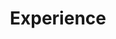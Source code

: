---
# An instance of the Experience widget.
# Documentation: https://wowchemy.com/docs/page-builder/
widget: experience

# This file represents a page section.
headless: true

# Order that this section appears on the page.
weight: 60

title: Experience
subtitle:

# Date format for experience
#   Refer to https://wowchemy.com/docs/customization/#date-format
date_format: Jan 2006

experience:
  - title: "PhD student"
    company: "University of Pittsburgh"
    company_url: ""
    location: "Pittsburgh, PA, USA"
    date_start: "2015-09-01"
    date_end: ""
    description: |2- 
      + Reviewed related literatures (mainly in Cloud Computing, Edge Computing, Stream Processing, Reinforcement Learning)
      + Focus on resource management problems in Edge and Cloud Computing to achieve low-latency stream processing
      + Publish papers on these topics

  # - title: "Software Engineer Intern"
  #   company: "Facebook"
  #   company_url: ""
  #   location: "1 Hacker Way • Menlo Park, CA, USA"
  #   date_start: "2019-05-04"
  #   date_end: "2019-07-26"
  #   description: Software Engineer Intern in Stream Processing Team

  - title: "Research Assistant"
    company: "China University of Geosciences"
    company_url: ""
    location: "Wuhan, Hubei, China"
    date_start: "2012-09-01"
    date_end: "2015-06-30"
    description: |2- 
      + Reviewed related literatures (mainly in Cloud Computing)
      + Constructed the cloud computing platform for our faculty:
      	- Designed the virtualization solution for the cluster. (based on Xen)
      	- Deployed Hadoop and related application(Hive, Spark, Solr ...) on the cluster.
      	- Supported the experiment of Deep Learning in our lab.
      + Studied MapReduce programming model and did research on it:
      	- Read the source code of MapReduce in Hadoop project.
      	- Proposed a new method to reuse the intermediate results automatically and data-awarenessly and implemented the prototype system by modifying the core code of MapReduce.
      	- Evaluated the performance on the cluster and got the result that the system could improve the performance up to 24.6% compared with the previous optimization work.
      	- The paper is published on CCPE. (Title: MEMoMR: Accelerate MapReduce via reuse of intermediate results)
      + Managed the cluster in our faculty:
      	- Allocated the virtual machines and network resource.
      	- Supported a mirror site on the cluster (http://mirrors.cug.edu.cn).

  - title: "Undergraduate Research Assistant"
    company: "China University of Geosciences"
    company_url: ""
    location: "Wuhan, Hubei, China"
    date_start: "2009-07-01"
    date_end: "2012-08-31"
    description: |2- 
      + Reviewed related literatures (mainly in Computer Vision and Robotics).
      + Participated in The 9 th Robot Soccer Tournament of China and The Tryouts for FIRA in Changchun in freshmen year.
      + Studied the architecture and implementation of ROS(The Robot Operating System) and preliminarily deployed it on the robots control panel (Version: RB100 by RoBoard).
      + Successfully applied for The National College Students Innovation Experiment Program (with funding):
      	- Topic: Small Model Aircraft Autopilot System and Aerial Photo Research
      	- Chose Quadrotor(an aircraft with four rotors) as the carrier platform of the research.
      	- Studied the theory of balancing the Quadrotor with MikroKopter(one of the most famous open source UAV projects).
      	- Studied and implemented the point clouds registration algorithm ICP and RANSAC on ROS.
      	- Used ASUS Xtion PRO (a device like Kinect) to get the point cloud data and evaluated the algorithm.
      	- Wrote graduation thesis based on this topic.(Title: the Design and Implementation of the Quadrotor Autopilot and 3-D Point Cloud Generation and Processing System)
---